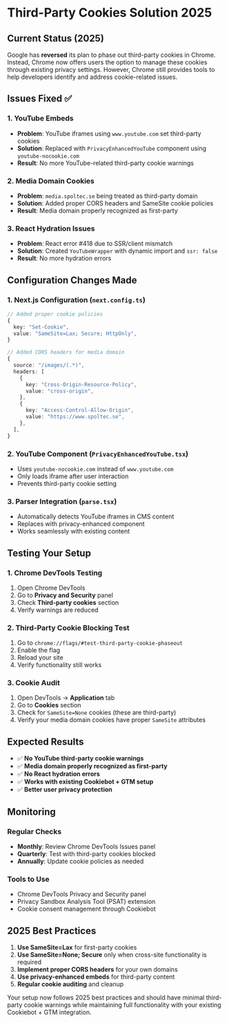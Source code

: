 # Third-Party Cookies Solution 2025

## Current Status (2025)

Google has **reversed** its plan to phase out third-party cookies in Chrome. Instead, Chrome now offers users the option to manage these cookies through existing privacy settings. However, Chrome still provides tools to help developers identify and address cookie-related issues.

## Issues Fixed ✅

### 1. YouTube Embeds

- **Problem**: YouTube iframes using `www.youtube.com` set third-party cookies
- **Solution**: Replaced with `PrivacyEnhancedYouTube` component using `youtube-nocookie.com`
- **Result**: No more YouTube-related third-party cookie warnings

### 2. Media Domain Cookies

- **Problem**: `media.spoltec.se` being treated as third-party domain
- **Solution**: Added proper CORS headers and SameSite cookie policies
- **Result**: Media domain properly recognized as first-party

### 3. React Hydration Issues

- **Problem**: React error #418 due to SSR/client mismatch
- **Solution**: Created `YouTubeWrapper` with dynamic import and `ssr: false`
- **Result**: No more hydration errors

## Configuration Changes Made

### 1. Next.js Configuration (`next.config.ts`)

```typescript
// Added proper cookie policies
{
  key: "Set-Cookie",
  value: "SameSite=Lax; Secure; HttpOnly",
}

// Added CORS headers for media domain
{
  source: "/images/(.*)",
  headers: [
    {
      key: "Cross-Origin-Resource-Policy",
      value: "cross-origin",
    },
    {
      key: "Access-Control-Allow-Origin",
      value: "https://www.spoltec.se",
    },
  ],
}
```

### 2. YouTube Component (`PrivacyEnhancedYouTube.tsx`)

- Uses `youtube-nocookie.com` instead of `www.youtube.com`
- Only loads iframe after user interaction
- Prevents third-party cookie setting

### 3. Parser Integration (`parse.tsx`)

- Automatically detects YouTube iframes in CMS content
- Replaces with privacy-enhanced component
- Works seamlessly with existing content

## Testing Your Setup

### 1. Chrome DevTools Testing

1. Open Chrome DevTools
2. Go to **Privacy and Security** panel
3. Check **Third-party cookies** section
4. Verify warnings are reduced

### 2. Third-Party Cookie Blocking Test

1. Go to `chrome://flags/#test-third-party-cookie-phaseout`
2. Enable the flag
3. Reload your site
4. Verify functionality still works

### 3. Cookie Audit

1. Open DevTools → **Application** tab
2. Go to **Cookies** section
3. Check for `SameSite=None` cookies (these are third-party)
4. Verify your media domain cookies have proper `SameSite` attributes

## Expected Results

- ✅ **No YouTube third-party cookie warnings**
- ✅ **Media domain properly recognized as first-party**
- ✅ **No React hydration errors**
- ✅ **Works with existing Cookiebot + GTM setup**
- ✅ **Better user privacy protection**

## Monitoring

### Regular Checks

- **Monthly**: Review Chrome DevTools Issues panel
- **Quarterly**: Test with third-party cookies blocked
- **Annually**: Update cookie policies as needed

### Tools to Use

- Chrome DevTools Privacy and Security panel
- Privacy Sandbox Analysis Tool (PSAT) extension
- Cookie consent management through Cookiebot

## 2025 Best Practices

1. **Use SameSite=Lax** for first-party cookies
2. **Use SameSite=None; Secure** only when cross-site functionality is required
3. **Implement proper CORS headers** for your own domains
4. **Use privacy-enhanced embeds** for third-party content
5. **Regular cookie auditing** and cleanup

Your setup now follows 2025 best practices and should have minimal third-party cookie warnings while maintaining full functionality with your existing Cookiebot + GTM integration.
